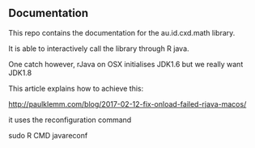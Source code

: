 ## Documentation 

This repo contains the documentation for the au.id.cxd.math library.

It is able to interactively call the library through R java.

One catch however, rJava on OSX initialises JDK1.6 but we really want JDK1.8

This article explains how to achieve this:

http://paulklemm.com/blog/2017-02-12-fix-onload-failed-rjava-macos/

it uses the reconfiguration command

  sudo R CMD javareconf
  
